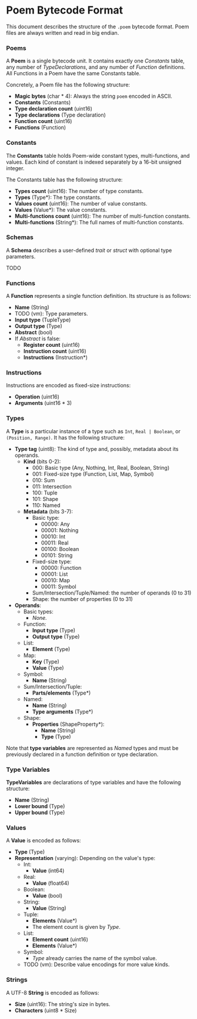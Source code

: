 # Poem Bytecode Format

This document describes the structure of the `.poem` bytecode format. Poem files are always written and read in big endian.

### Poems

A **Poem** is a single bytecode unit. It contains exactly one *Constants* table, any number of *TypeDeclarations*, and any number of *Function* definitions. All Functions in a Poem have the same Constants table.

Concretely, a Poem file has the following structure:

  - **Magic bytes** (char * 4): Always the string `poem` encoded in ASCII.
  - **Constants** (Constants)
  - **Type declaration count** (uint16)
  - **Type declarations** (Type declaration)
  - **Function count** (uint16)
  - **Functions** (Function)

### Constants

The **Constants** table holds Poem-wide constant types, multi-functions, and values. Each kind of constant is indexed separately by a 16-bit unsigned integer.

The Constants table has the following structure:

  - **Types count** (uint16): The number of type constants.
  - **Types** (Type*): The type constants.
  - **Values count** (uint16): The number of value constants.
  - **Values** (Value*): The value constants.
  - **Multi-functions count** (uint16): The number of multi-function constants.
  - **Multi-functions** (String*): The full names of multi-function constants.

### Schemas

A **Schema** describes a user-defined *trait* or *struct* with optional type parameters.

TODO

### Functions

A **Function** represents a single function definition. Its structure is as follows:

  - **Name** (String)
  - TODO (vm): Type parameters.
  - **Input type** (TupleType)
  - **Output type** (Type)
  - **Abstract** (bool)
  - If *Abstract* is false:
    - **Register count** (uint16)
    - **Instruction count** (uint16)
    - **Instructions** (Instruction*)

### Instructions

Instructions are encoded as fixed-size instructions:

  - **Operation** (uint16)
  - **Arguments** (uint16 * 3)

### Types

A **Type** is a particular instance of a type such as `Int`, `Real | Boolean`, or `(Position, Range)`. It has the following structure:

  - **Type tag** (uint8): The kind of type and, possibly, metadata about its operands.
    - **Kind** (bits 0-2):
      - 000: Basic type (Any, Nothing, Int, Real, Boolean, String)
      - 001: Fixed-size type (Function, List, Map, Symbol)
      - 010: Sum
      - 011: Intersection
      - 100: Tuple
      - 101: Shape
      - 110: Named
    - **Metadata** (bits 3-7):
      - Basic type:
        - 00000: Any
        - 00001: Nothing
        - 00010: Int
        - 00011: Real
        - 00100: Boolean
        - 00101: String
      - Fixed-size type:
        - 00000: Function
        - 00001: List
        - 00010: Map
        - 00011: Symbol
      - Sum/Intersection/Tuple/Named: the number of operands (0 to 31)
      - Shape: the number of properties (0 to 31)
  - **Operands**:
    - Basic types:
      - *None.*
    - Function:
      - **Input type** (Type)
      - **Output type** (Type)
    - List:
      - **Element** (Type)
    - Map:
      - **Key** (Type)
      - **Value** (Type)
    - Symbol:
      - **Name** (String)
    - Sum/Intersection/Tuple:
      - **Parts/elements** (Type*)
    - Named:
      - **Name** (String)
      - **Type arguments** (Type*)
    - Shape:
      - **Properties** (ShapeProperty*):
        - **Name** (String)
        - **Type** (Type)

Note that **type variables** are represented as *Named* types and must be previously declared in a function definition or type declaration.

### Type Variables

**TypeVariables** are declarations of type variables and have the following structure:
 
  - **Name** (String)
  - **Lower bound** (Type)
  - **Upper bound** (Type)

### Values

A **Value** is encoded as follows:

  - **Type** (Type)
  - **Representation** (varying): Depending on the value's type:
    - Int:
      - **Value** (int64)
    - Real:
      - **Value** (float64)
    - Boolean:
      - **Value** (bool)
    - String:
      - **Value** (String)
    - Tuple:
      - **Elements** (Value*)
      - The element count is given by *Type*.
    - List:
      - **Element count** (uint16) 
      - **Elements** (Value*)
    - Symbol:
      - *Type* already carries the name of the symbol value.
    - TODO (vm): Describe value encodings for more value kinds.

### Strings

A UTF-8 **String** is encoded as follows:

  - **Size** (uint16): The string's size in bytes.
  - **Characters** (uint8 * Size)
